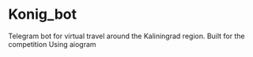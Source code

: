 # Konig_bot
Telegram bot for virtual travel around the Kaliningrad region. Built for the competition
Using aiogram
